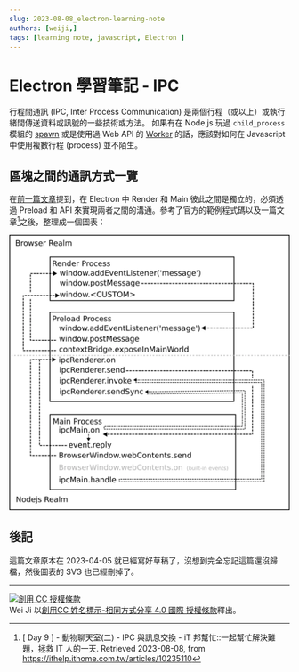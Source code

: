 ```yaml
---
slug: 2023-08-08_electron-learning-note
authors: [weiji,]
tags: [learning note, javascript, Electron ]
--- 
```


# Electron 學習筆記 - IPC

<head>
  <meta property="og:image" content="https://raw.githubusercontent.com/FlySkyPie/flyskypie.github.io/main/blog/2023-08-08_electron-learning-note/img/01_electron-ipc-api.webp" />
</head>

行程間通訊 (IPC, Inter Process Communication) 是兩個行程（或以上）或執行緒間傳送資料或訊號的一些技術或方法。 如果有在 Node.js 玩過 `child_process` 模組的 [spawn](https://nodejs.org/api/child_process.html#child_processspawncommand-args-options) 或是使用過 Web API 的 [Worker](https://developer.mozilla.org/en-US/docs/Web/API/Worker) 的話，應該對如何在 Javascript 中使用複數行程 (process) 並不陌生。

## 區塊之間的通訊方式一覽

在[前一篇文章](/blog/2023-04-01_electron_learning_note_intro)提到，在 Electron 中 Render 和 Main 彼此之間是獨立的，必須透過 Preload 和 API 來實現兩者之間的溝通。參考了官方的範例程式碼以及一篇文章[^electron-ipc]之後，整理成一個圖表：

![](./img/01_electron-ipc-api.webp)

[^electron-ipc]: [ Day 9 ] - 動物聊天室(二) - IPC 與訊息交換 - iT 邦幫忙::一起幫忙解決難題，拯救 IT 人的一天. Retrieved 2023-08-08, from https://ithelp.ithome.com.tw/articles/10235110

## 後記

這篇文章原本在 2023-04-05 就已經寫好草稿了，沒想到完全忘記這篇還沒歸檔，然後圖表的 SVG 也已經刪掉了。

---

[![創用 CC 授權條款](https://i.creativecommons.org/l/by-sa/4.0/88x31.png)](http://creativecommons.org/licenses/by-sa/4.0/)  
Wei Ji 以[創用CC 姓名標示-相同方式分享 4.0 國際 授權條款](http://creativecommons.org/licenses/by-sa/4.0/)釋出。